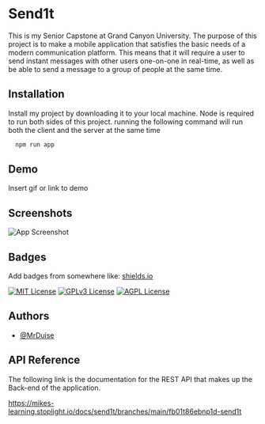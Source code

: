 
# Send1t

This is my Senior Capstone at Grand Canyon University. The purpose of this project is to make a mobile application that satisfies the basic needs of a modern communication platform. This means that it will require a user to send instant messages with other users one-on-one in real-time, as well as be able to send a message to a group of people at the same time.


## Installation

Install my project by downloading it to your local machine. 
Node is required to run both sides of this project. running the following command
will run both the client and the server at the same time

```bash
  npm run app
```
    
## Demo

Insert gif or link to demo


## Screenshots

![App Screenshot](https://via.placeholder.com/468x300?text=App+Screenshot+Here)


## Badges

Add badges from somewhere like: [shields.io](https://shields.io/)

[![MIT License](https://img.shields.io/badge/License-MIT-green.svg)](https://choosealicense.com/licenses/mit/)
[![GPLv3 License](https://img.shields.io/badge/License-GPL%20v3-yellow.svg)](https://opensource.org/licenses/)
[![AGPL License](https://img.shields.io/badge/license-AGPL-blue.svg)](http://www.gnu.org/licenses/agpl-3.0)


## Authors

- [@MrDuise](https://www.github.com/MrDuise)


## API Reference

The following link is the documentation for the REST API that makes up the Back-end of the application. 

https://mikes-learning.stoplight.io/docs/send1t/branches/main/fb01t86ebnp1d-send1t


